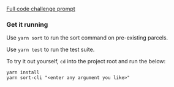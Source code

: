 [Full code challenge prompt](https://thoughtfulautomation.notion.site/Platform-Technical-Screen-b61b6f6980714c198dc49b91dd23d695)

### Get it running

Use `yarn sort` to run the sort command on pre-existing parcels.

Use `yarn test` to run the test suite.

To try it out yourself, `cd` into the project root and run the below:
            
    yarn install
    yarn sort-cli "<enter any argument you like>"
